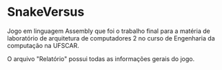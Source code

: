 # SnakeVersus

Jogo em linguagem Assembly que foi o trabalho final para a matéria de laboratório de arquitetura de computadores 2 no curso de Engenharia da computação na UFSCAR.


O arquivo "Relatório" possui todas as informações gerais do jogo.


